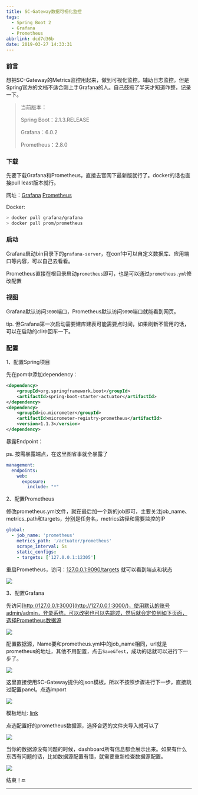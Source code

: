 ```yaml
---
title: SC-Gateway数据可视化监控
tags:
  - Spring Boot 2
  - Grafana
  - Prometheus
abbrlink: dcd7d36b
date: 2019-03-27 14:33:31
---
```


### 前言

想把SC-Gateway的Metrics监控用起来，做到可视化监控。辅助日志监控。但是Spring官方的文档不适合刚上手Grafana的人。自己鼓捣了半天才知道咋整，记录一下。

> 当前版本：
>
> Spring Boot：2.1.3.RELEASE
>
> Grafana：6.0.2
>
> Prometheus：2.8.0

### 下载

先要下载Grafana和Prometheus，直接去官网下最新版就行了。docker的话也直接pull least版本就行。

网址：[Grafana](https://grafana.com/) [Prometheus](https://prometheus.io/)

Docker: 

```bash
> docker pull grafana/grafana
> docker pull prom/prometheus
```

### 启动

Grafana启动bin目录下的`grafana-server`，在conf中可以自定义数据库、应用端口等内容，可以自己去看看。

Prometheus直接在根目录启动`prometheus`即可，也是可以通过`prometheus.yml`修改配置

### 视图

Grafana默认访问`3000`端口，Prometheus默认访问`9090`端口就能看到网页。

tip. 但Grafana第一次启动需要建库建表可能需要点时间，如果刷新不管用的话，可以在启动的cli中回车一下。

### 配置

1、配置Spring项目

先在pom中添加dependency：

```xml
<dependency>
    <groupId>org.springframework.boot</groupId>
    <artifactId>spring-boot-starter-actuator</artifactId>
</dependency>
<dependency>
	<groupId>io.micrometer</groupId>
    <artifactId>micrometer-registry-prometheus</artifactId>
    <version>1.1.3</version>
</dependency>
```

暴露Endpoint：

ps. 按需暴露端点，在这里图省事就全暴露了

```yaml
management:
  endpoints:
    web:
      exposure:
        include: "*"
```

2、配置Prometheus

修改prometheus.yml文件，就在最后加一个新的job即可，主要关注job_name、metrics_path和targets，分别是任务名，metrics路径和需要监控的IP

```yaml
global:
  - job_name: 'prometheus'
    metrics_path: '/actuator/prometheus'
    scrape_interval: 5s
    static_configs:
    - targets: ['127.0.0.1:12305']
```

重启Prometheus，访问：[127.0.0.1:9090/targets](http://127.0.0.1:9090/targets) 就可以看到端点和状态

![](https://gsealy-1257917518.cos.ap-beijing.myqcloud.com/gsealy.github.io/github/promethea_target.png)

3、配置Grafana

先访问[http://127.0.0.1:3000](http://127.0.0.1:3000/)，使用默认的账号admin/admin，登录系统，可以改密也可以先跳过，然后就会定位到如下页面，选择Prometheus数据源

![](https://gsealy-1257917518.cos.ap-beijing.myqcloud.com/gsealy.github.io/github/grafana_configuration.png)

配置数据源，Name要和prometheus.yml中的job_name相同，url就是prometheus的地址，其他不用配置，点击`Save&Test`，成功的话就可以进行下一步了。

![](https://gsealy-1257917518.cos.ap-beijing.myqcloud.com/gsealy.github.io/github/grafana_datasource.png)

这里直接使用SC-Gateway提供的json模板，所以不按照步骤进行下一步，直接跳过配置panel。点选import

![](https://gsealy-1257917518.cos.ap-beijing.myqcloud.com/gsealy.github.io/github/grafana_import_1.png)

模板地址: [link](https://raw.githubusercontent.com/spring-cloud/spring-cloud-gateway/master/docs/src/main/asciidoc/gateway-grafana-dashboard.json)

点选配置好的prometheus数据源，选择合适的文件夹导入就可以了

![](https://gsealy-1257917518.cos.ap-beijing.myqcloud.com/gsealy.github.io/github/grafana_import_3.png)

当你的数据源没有问题的时候，dashboard所有信息都会展示出来。如果有什么东西有问题的话，比如数据源配置有错，就需要重新检查数据源配置。

![](https://gsealy-1257917518.cos.ap-beijing.myqcloud.com/gsealy.github.io/github/grafana_dashboard.png)

结束！🔚

------

